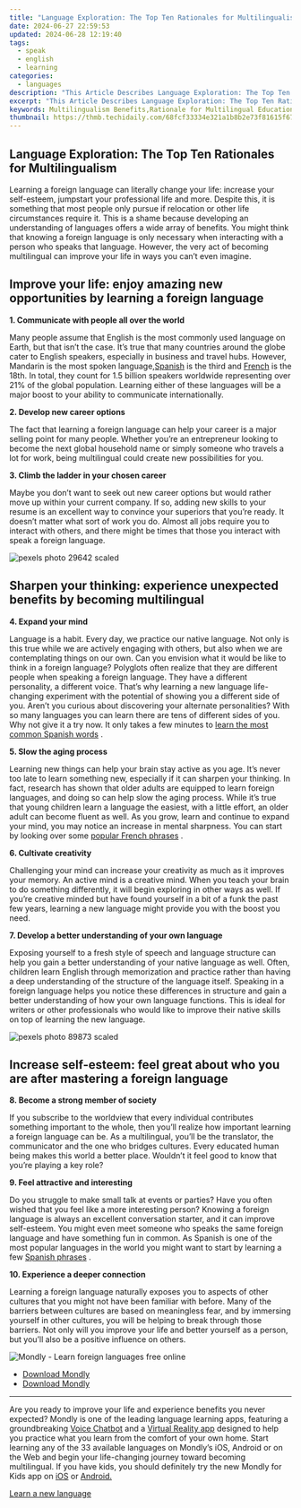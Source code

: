```yaml
---
title: "Language Exploration: The Top Ten Rationales for Multilingualism"
date: 2024-06-27 22:59:53
updated: 2024-06-28 12:19:40
tags:
  - speak
  - english
  - learning
categories:
  - languages
description: "This Article Describes Language Exploration: The Top Ten Rationales for Multilingualism"
excerpt: "This Article Describes Language Exploration: The Top Ten Rationales for Multilingualism"
keywords: Multilingualism Benefits,Rationale for Multilingual Education,Top Reasons for Learning Multiple Languages,Advantages of Multilingualism,Multilingual Development Rationale,Global Communication Multilingualism,Cognitive Advantages of Being Multilingual
thumbnail: https://thmb.techidaily.com/68fcf33334e321a1b8b2e73f81615f671f7efb0fc239157d241009df908a14c3.jpg
---
```


## Language Exploration: The Top Ten Rationales for Multilingualism

 Learning a foreign language can literally change your life: increase your self-esteem, jumpstart your professional life and more. Despite this, it is something that most people only pursue if relocation or other life circumstances require it. This is a shame because developing an understanding of languages offers a wide array of benefits. You might think that knowing a foreign language is only necessary when interacting with a person who speaks that language. However, the very act of becoming multilingual can improve your life in ways you can’t even imagine.

## **Improve your life: enjoy amazing new opportunities by learning a foreign language**

**1\. Communicate with people all over the world**

 Many people assume that English is the most commonly used language on Earth, but that isn’t the case. It’s true that many countries around the globe cater to English speakers, especially in business and travel hubs. However, Mandarin is the most spoken language,[Spanish](https://shop.mondly.com/affiliate.php?ACCOUNT=ATISTUDI&AFFILIATE=108875&PATH=https://www.mondly.com?AFFILIATE=108875) is the third and [French](https://shop.mondly.com/affiliate.php?ACCOUNT=ATISTUDI&AFFILIATE=108875&PATH=https://www.mondly.com?AFFILIATE=108875) is the 18th. In total, they count for 1.5 billion speakers worldwide representing over 21% of the global population. Learning either of these languages will be a major boost to your ability to communicate internationally.

**2\. Develop new career options**

 The fact that learning a foreign language can help your career is a major selling point for many people. Whether you’re an entrepreneur looking to become the next global household name or simply someone who travels a lot for work, being multilingual could create new possibilities for you.

**3\. Climb the ladder in your chosen career**

 Maybe you don’t want to seek out new career options but would rather move up within your current company. If so, adding new skills to your resume is an excellent way to convince your superiors that you’re ready. It doesn’t matter what sort of work you do. Almost all jobs require you to interact with others, and there might be times that those you interact with speak a foreign language.

![pexels photo 29642 scaled](https://edge.mondly.com/blog/wp-content/uploads/2017/06/pexels-photo-29642-scaled.jpg "Top 10 Reasons Why You Should Learn A Foreign Language This Year 2")

## **Sharpen your thinking: experience unexpected benefits by becoming multilingual**

**4\. Expand your mind**

 Language is a habit. Every day, we practice our native language. Not only is this true while we are actively engaging with others, but also when we are contemplating things on our own. Can you envision what it would be like to think in a foreign language? Polyglots often realize that they are different people when speaking a foreign language. They have a different personality, a different voice. That’s why learning a new language life-changing experiment with the potential of showing you a different side of you. Aren’t you curious about discovering your alternate personalities? With so many languages you can learn there are tens of different sides of you. Why not give it a try now. It only takes a few minutes to [learn the most common Spanish words](https://shop.mondly.com/affiliate.php?ACCOUNT=ATISTUDI&AFFILIATE=108875&PATH=https://www.mondly.com?AFFILIATE=108875) .

**5\. Slow the aging process**

 Learning new things can help your brain stay active as you age. It’s never too late to learn something new, especially if it can sharpen your thinking. In fact, research has shown that older adults are equipped to learn foreign languages, and doing so can help slow the aging process. While it’s true that young children learn a language the easiest, with a little effort, an older adult can become fluent as well. As you grow, learn and continue to expand your mind, you may notice an increase in mental sharpness. You can start by looking over some [popular French phrases](https://shop.mondly.com/affiliate.php?ACCOUNT=ATISTUDI&AFFILIATE=108875&PATH=https://www.mondly.com?AFFILIATE=108875) .

**6\. Cultivate creativity**

 Challenging your mind can increase your creativity as much as it improves your memory. An active mind is a creative mind. When you teach your brain to do something differently, it will begin exploring in other ways as well. If you’re creative minded but have found yourself in a bit of a funk the past few years, learning a new language might provide you with the boost you need.

**7\. Develop a better understanding of your own language**

 Exposing yourself to a fresh style of speech and language structure can help you gain a better understanding of your native language as well. Often, children learn English through memorization and practice rather than having a deep understanding of the structure of the language itself. Speaking in a foreign language helps you notice these differences in structure and gain a better understanding of how your own language functions. This is ideal for writers or other professionals who would like to improve their native skills on top of learning the new language.

![pexels photo 89873 scaled](https://edge.mondly.com/blog/wp-content/uploads/2017/06/pexels-photo-89873-scaled.jpeg "Top 10 Reasons Why You Should Learn A Foreign Language This Year 3")

## **Increase self-esteem: feel great about who you are after mastering a foreign language**

**8\. Become a strong member of society**

 If you subscribe to the worldview that every individual contributes something important to the whole, then you’ll realize how important learning a foreign language can be. As a multilingual, you’ll be the translator, the communicator and the one who bridges cultures. Every educated human being makes this world a better place. Wouldn’t it feel good to know that you’re playing a key role?

**9\. Feel attractive and interesting**

 Do you struggle to make small talk at events or parties? Have you often wished that you feel like a more interesting person? Knowing a foreign language is always an excellent conversation starter, and it can improve self-esteem. You might even meet someone who speaks the same foreign language and have something fun in common. As Spanish is one of the most popular languages in the world you might want to start by learning a few [Spanish phrases](https://shop.mondly.com/affiliate.php?ACCOUNT=ATISTUDI&AFFILIATE=108875&PATH=https://www.mondly.com?AFFILIATE=108875) .

**10\. Experience a deeper connection**

 Learning a foreign language naturally exposes you to aspects of other cultures that you might not have been familiar with before. Many of the barriers between cultures are based on meaningless fear, and by immersing yourself in other cultures, you will be helping to break through those barriers. Not only will you improve your life and better yourself as a person, but you’ll also be a positive influence on others.

![Mondly - Learn foreign languages free online](https://edge.mondly.com/blog/wp-content/uploads/2016/04/Mondly-Learn-languages-free-online-Main-Screen1.png "Top 10 Reasons Why You Should Learn A Foreign Language This Year 4")

* [Download Mondly](https://www.facebook.com/sharer/sharer.php?u=https%3A%2F%2Fwww.mondly.com%2Fblog%2F10-reasons-to-learn-a-foreign-language%2F&t=Top+10+Reasons+Why+You+Should+Learn+a+Foreign+Language+This+Year "Share on Facebook")
* [Download Mondly](https://shop.mondly.com/affiliate.php?ACCOUNT=ATISTUDI&AFFILIATE=108875&PATH=https://www.mondly.com?AFFILIATE=108875)

---

 Are you ready to improve your life and experience benefits you never expected? Mondly is one of the leading language learning apps, featuring a groundbreaking [Voice Chatbot](https://shop.mondly.com/affiliate.php?ACCOUNT=ATISTUDI&AFFILIATE=108875&PATH=https://www.mondly.com?AFFILIATE=108875) and a [Virtual Reality app](https://www.oculus.com/experiences/gear-vr/1272636489423125/) designed to help you practice what you learn from the comfort of your own home. Start learning any of the 33 available languages on Mondly’s iOS, Android or on the Web and begin your life-changing journey toward becoming multilingual. If you have kids, you should definitely try the new Mondly for Kids app on [iOS](https://itunes.apple.com/bw/app/kids-learn-languages-fun-learning-games-by-mondly/id1204344868?mt=8) or [Android.](https://play.google.com/store/apps/details?id=com.atistudios.mondly.kids.languages)

[Learn a new language](https://adjt.mondly.com/5ixfg4k?campaign=blog-post-id-541&fallback=https%3A%2F%2Fapp.mondly.com%3Futm%5Fmedium%3Dblog%5Fblog-post-id-541%26utm%5Fsource%3Dblog-post-id-541&redirect%5Fmacos=https%3A%2F%2Fapp.mondly.com%3Futm%5Fmedium%3Dblog%5Fblog-post-id-541%26utm%5Fsource%3Dblog-post-id-541&redirect%5Fandroid=https%3A%2F%2Fplay.google.com%2Fstore%2Fapps%2Fdetails%3Fid%3Dcom.atistudios.mondly.languages%3Futm%5Fmedium%3Dblog%5Fblog-post-id-541%26utm%5Fsource%3Dblog-post-id-541&redirect%5Fios=https%3A%2F%2Fapps.apple.com%2Fapp%2Fapple-store%2Fid987873536%3Fpt%3D78954800%26ct%3Dblog-post-id-541%26mt%3D8 "Learn a new language")

<ins class="adsbygoogle"
     style="display:block"
     data-ad-format="autorelaxed"
     data-ad-client="ca-pub-7571918770474297"
     data-ad-slot="1223367746"></ins>



<ins class="adsbygoogle"
     style="display:block"
     data-ad-client="ca-pub-7571918770474297"
     data-ad-slot="8358498916"
     data-ad-format="auto"
     data-full-width-responsive="true"></ins>
